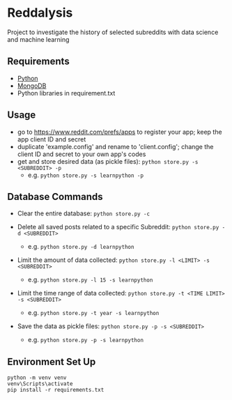 # Reddalysis
Project to investigate the history of selected subreddits with data science and machine learning

## Requirements
- [Python](https://www.python.org/downloads/)
- [MongoDB](https://docs.mongodb.com/manual/administration/install-community/)
- Python libraries in requirement.txt

## Usage
- go to https://www.reddit.com/prefs/apps to register your app; keep the app client ID and secret
- duplicate 'example.config' and rename to 'client.config'; change the client ID and secret to your own app's codes 
- get and store desired data (as pickle files): `python store.py -s <SUBREDDIT> -p` 
  - e.g. `python store.py -s learnpython -p`

## Database Commands
- Clear the entire database: `python store.py -c` 

- Delete all saved posts related to a specific Subreddit: `python store.py -d <SUBREDDIT>` 
  - e.g. `python store.py -d learnpython` 

- Limit the amount of data collected: `python store.py -l <LIMIT> -s <SUBREDDIT>` 
  - e.g. `python store.py -l 15 -s learnpython`

- Limit the time range of data collected: `python store.py -t <TIME LIMIT> -s <SUBREDDIT>` 
  - e.g. `python store.py -t year -s learnpython`

- Save the data as pickle files: `python store.py -p -s <SUBREDDIT>` 
  - e.g. `python store.py -p -s learnpython`


## Environment Set Up
```
python -m venv venv
venv\Scripts\activate
pip install -r requirements.txt
```